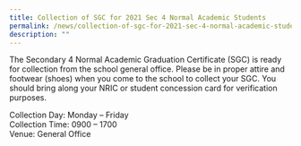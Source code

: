 ```yaml
---
title: Collection of SGC for 2021 Sec 4 Normal Academic Students
permalink: /news/collection-of-sgc-for-2021-sec-4-normal-academic-students/
description: ""
---
```

The Secondary 4 Normal Academic Graduation Certificate (SGC) is ready for collection from the school general office. Please be in proper attire and footwear (shoes) when you come to the school to collect your SGC. You should bring along your NRIC or student concession card for verification purposes.

  

Collection Day: Monday – Friday   
Collection Time: 0900 – 1700   
Venue: General Office